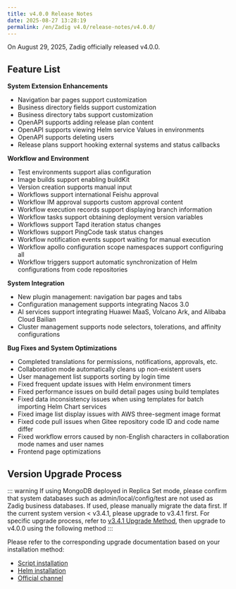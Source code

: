 ```yaml
---
title: v4.0.0 Release Notes
date: 2025-08-27 13:28:19
permalink: /en/Zadig v4.0/release-notes/v4.0.0/
---
```


On August 29, 2025, Zadig officially released v4.0.0.

## Feature List

**System Extension Enhancements**
- Navigation bar pages support customization
- Business directory fields support customization
- Business directory tabs support customization
- OpenAPI supports adding release plan content
- OpenAPI supports viewing Helm service Values in environments
- OpenAPI supports deleting users
- Release plans support hooking external systems and status callbacks

**Workflow and Environment**
- Test environments support alias configuration
- Image builds support enabling buildKit
- Version creation supports manual input
- Workflows support international Feishu approval
- Workflow IM approval supports custom approval content
- Workflow execution records support displaying branch information
- Workflow tasks support obtaining deployment version variables
- Workflows support Tapd iteration status changes
- Workflows support PingCode task status changes
- Workflow notification events support waiting for manual execution
- Workflow apollo configuration scope namespaces support configuring all
- Workflow triggers support automatic synchronization of Helm configurations from code repositories

**System Integration**
- New plugin management: navigation bar pages and tabs
- Configuration management supports integrating Nacos 3.0
- AI services support integrating Huawei MaaS, Volcano Ark, and Alibaba Cloud Bailian
- Cluster management supports node selectors, tolerations, and affinity configurations

**Bug Fixes and System Optimizations**
- Completed translations for permissions, notifications, approvals, etc.
- Collaboration mode automatically cleans up non-existent users
- User management list supports sorting by login time
- Fixed frequent update issues with Helm environment timers
- Fixed performance issues on build detail pages using build templates
- Fixed data inconsistency issues when using templates for batch importing Helm Chart services
- Fixed image list display issues with AWS three-segment image format
- Fixed code pull issues when Gitee repository code ID and code name differ
- Fixed workflow errors caused by non-English characters in collaboration mode names and user names
- Frontend page optimizations

## Version Upgrade Process

::: warning
If using MongoDB deployed in Replica Set mode, please confirm that system databases such as admin/local/config/test are not used as Zadig business databases. If used, please manually migrate the data first.
If the current system version < v3.4.1, please upgrade to v3.4.1 first. For specific upgrade process, refer to [v3.4.1 Upgrade Method](/en/Zadig%20v4.0/release-notes/v3.4.1/#version-upgrade-process), then upgrade to v4.0.0 using the following method
:::

Please refer to the corresponding upgrade documentation based on your installation method:

- [Script installation](/en/Zadig%20v4.0/install/helm-deploy/#upgrade)
- [Helm installation](/en/Zadig%20v4.0/install/helm-deploy/#upgrade)
- [Official channel](/en/Zadig%20v4.0/stable/install/#upgrade)
